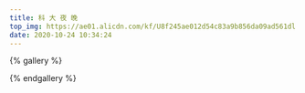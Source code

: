 ```yaml
---
title: 科 大 夜 晚
top_img: https://ae01.alicdn.com/kf/U8f245ae012d54c83a9b856da09ad561dl.jpg
date: 2020-10-24 10:34:24
---
```


{% gallery %}

{% endgallery %}
